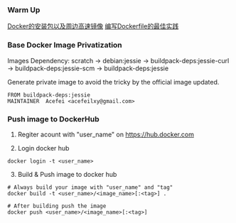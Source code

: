 ### Warm Up
[Docker的安装包以及周边高速镜像](http://get.daocloud.io/#install-docker)
[编写Dockerfile的最佳实践](http://cizixs.com/2017/03/28/dockerfile-best-practice)

### Base Docker Image Privatization
Images Dependency: scratch -> debian:jessie -> buildpack-deps:jessie-curl -> buildpack-deps:jessie-scm -> buildpack-deps:jessie 

Generate private image to avoid the tricky by the official image updated.
```
FROM buildpack-deps:jessie
MAINTAINER  Acefei <acefeilxy@gmail.com>
```

### Push image to DockerHub
1. Regiter acount with "user_name" on https://hub.docker.com

2. Login docker hub
```
docker login -t <user_name>
```

3. Build & Push image to docker hub
```
# Always build your image with "user_name" and "tag"
docker build -t <user_name>/<image_name>[:<tag>] .

# After building push the image
docker push <user_name>/<image_name>[:<tag>]
```

